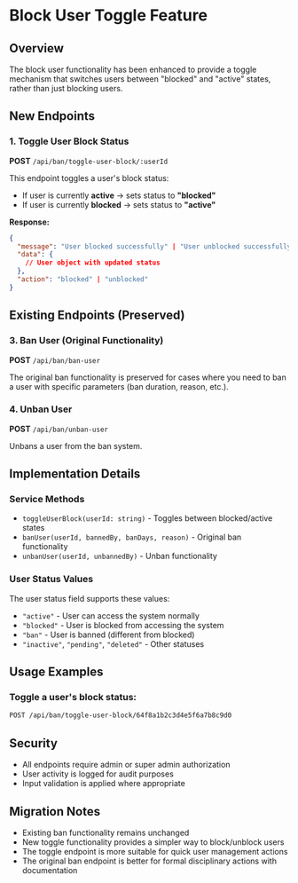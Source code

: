 # Block User Toggle Feature

## Overview

The block user functionality has been enhanced to provide a toggle mechanism that switches users between "blocked" and "active" states, rather than just blocking users.

## New Endpoints

### 1. Toggle User Block Status

**POST** `/api/ban/toggle-user-block/:userId`

This endpoint toggles a user's block status:

- If user is currently **active** → sets status to **"blocked"**
- If user is currently **blocked** → sets status to **"active"**

**Response:**

```json
{
  "message": "User blocked successfully" | "User unblocked successfully",
  "data": {
    // User object with updated status
  },
  "action": "blocked" | "unblocked"
}
```

## Existing Endpoints (Preserved)

### 3. Ban User (Original Functionality)

**POST** `/api/ban/ban-user`

The original ban functionality is preserved for cases where you need to ban a user with specific parameters (ban duration, reason, etc.).

### 4. Unban User

**POST** `/api/ban/unban-user`

Unbans a user from the ban system.

## Implementation Details

### Service Methods

- `toggleUserBlock(userId: string)` - Toggles between blocked/active states
- `banUser(userId, bannedBy, banDays, reason)` - Original ban functionality
- `unbanUser(userId, unbannedBy)` - Unban functionality

### User Status Values

The user status field supports these values:

- `"active"` - User can access the system normally
- `"blocked"` - User is blocked from accessing the system
- `"ban"` - User is banned (different from blocked)
- `"inactive"`, `"pending"`, `"deleted"` - Other statuses

## Usage Examples

### Toggle a user's block status:

```bash
POST /api/ban/toggle-user-block/64f8a1b2c3d4e5f6a7b8c9d0
```

## Security

- All endpoints require admin or super admin authorization
- User activity is logged for audit purposes
- Input validation is applied where appropriate

## Migration Notes

- Existing ban functionality remains unchanged
- New toggle functionality provides a simpler way to block/unblock users
- The toggle endpoint is more suitable for quick user management actions
- The original ban endpoint is better for formal disciplinary actions with documentation
